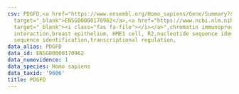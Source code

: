 ```yaml
---
csv: PDGFD,<a href="https://www.ensembl.org/Homo_sapiens/Gene/Summary?db=core;g=ENSG00000170962"
  target="_blank">ENSG00000170962</a>,<a href="https://www.ncbi.nlm.nih.gov/pubmed/22863008"
  target="_blank"><i class="fas fa-file"></i></a>",chromatin immunoprecipitation assay,direct
  interaction,breast epithelium, HME1 cell, R2,nucleotide sequence identification,nucleotide
  sequence identification,transcriptional regulation,
data_alias: PDGFD
data_id: ENSG00000170962
data_numevidence: 1
data_species: Homo sapiens
data_taxid: '9606'
title: PDGFD
---
```

